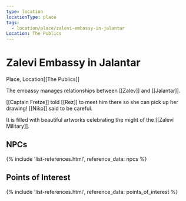 ```yaml
---
type: location
locationType: place
tags:
  - location/place/zalevi-embassy-in-jalantar
Location: The Publics
---
```


# Zalevi Embassy in Jalantar
Place, <span class="dataview inline-field"><span class="inline-field-key">Location</span><span class="inline-field-value">[[The Publics]]</span></span>

The embassy manages relationships between [[Zalev]] and [[Jalantar]]. 

[[Captain Fretze]] told [[Rez]] to meet him there so she can pick up her drawing! [[Niko]] said to be careful.

It is filled with beautiful artworks celebrating the might of the [[Zalevi Military]]. 

## NPCs
{% include 'list-references.html', reference_data: npcs %}

## Points of Interest
{% include 'list-references.html', reference_data: points_of_interest %}
